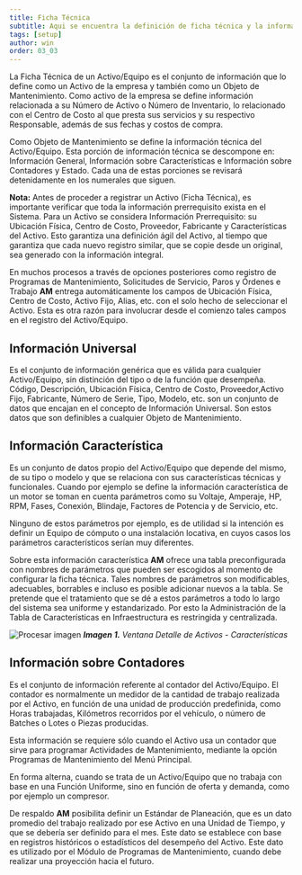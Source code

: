 ```yaml
---
title: Ficha Técnica
subtitle: Aqui se encuentra la definición de ficha técnica y la información general que la compone.
tags: [setup]
author: win
order: 03_03
---
```


La Ficha Técnica de un Activo/Equipo es el conjunto de información que lo define como un Activo de la empresa y también como un Objeto de Mantenimiento.  Como activo de la empresa se define información relacionada a su Número de Activo o Número de Inventario, lo relacionado con el Centro de Costo al que presta sus servicios y su respectivo Responsable, además de sus fechas y costos de compra.

Como Objeto de Mantenimiento se define la información técnica del Activo/Equipo. Esta porción de información técnica se descompone en: Información General, Información sobre Características e Información sobre Contadores y Estado. Cada una de estas porciones se revisará detenidamente en los numerales que siguen.

**Nota:** Antes de proceder a registrar un Activo (Ficha Técnica), es importante verificar que toda la información prerrequisito exista en el Sistema.  Para un Activo se considera Información Prerrequisito: su Ubicación Física, Centro de Costo, Proveedor,  Fabricante y Características del Activo. Esto garantiza una definición ágil del Activo, al tiempo que garantiza que cada nuevo registro similar, que se copie desde un original, sea generado con la información integral.

En muchos procesos a través de opciones posteriores como registro de Programas de Mantenimiento, Solicitudes de Servicio, Paros y Órdenes e Trabajo **AM** entrega automáticamente los campos de Ubicación Física, Centro de Costo, Activo Fijo, Alias, etc. con el solo hecho de seleccionar el Activo. Esta es otra razón para involucrar desde el comienzo tales campos en el registro del Activo/Equipo.

## Información Universal

Es el conjunto de información genérica que es válida para cualquier Activo/Equipo, sin distinción del tipo o de la función  que  desempeña. Código, Descripción, Ubicación Física, Centro de Costo, Proveedor,Activo Fijo, Fabricante, Número de Serie, Tipo, Modelo, etc. son un conjunto de datos que encajan en el concepto de Información Universal. Son estos datos que son definibles a cualquier Objeto de Mantenimiento.

## Información Característica

Es un conjunto de datos propio del Activo/Equipo que depende del mismo, de su tipo o modelo y que se relaciona con sus características técnicas y funcionales. Cuando por ejemplo  se  define la información característica de un motor se   toman en cuenta parámetros como su Voltaje, Amperaje, HP, RPM, Fases, Conexión, Blindaje, Factores de Potencia y de Servicio, etc.

Ninguno  de  estos  parámetros  por ejemplo,  es  de  utilidad si la intención es definir un Equipo de cómputo o una instalación locativa, en cuyos casos los parámetros característicos serían muy diferentes.

Sobre esta  información  característica **AM** ofrece una  tabla preconfigurada con nombres de parámetros que  pueden ser escogidos al momento de configurar la ficha técnica. Tales nombres de parámetros son modificables, adecuables,  borrables e incluso es posible adicionar nuevos a la tabla. Se pretende que el tratamiento que se dé a estos parámetros  a todo lo largo del sistema sea uniforme y estandarizado.    Por esto la Administración de la Tabla de Características en Infraestructura es restringida y centralizada.

![Procesar imagen](../../assets/images/cap03/chp03_img01.png)
_**Imagen 1.** Ventana Detalle de Activos - Características_

## Información sobre Contadores

Es el conjunto de información referente al contador del Activo/Equipo. El contador es normalmente un medidor de la cantidad de trabajo realizada por el Activo, en función de una unidad de producción predefinida, como Horas trabajadas, Kilómetros recorridos por el vehículo, o número de Batches o Lotes o Piezas producidas.

Esta información se requiere sólo cuando el Activo usa un  contador que sirve para programar Actividades de 	Mantenimiento, mediante la opción Programas de Mantenimiento del Menú Principal.

En forma alterna, cuando se trata de un Activo/Equipo que no trabaja con base en una Función Uniforme, sino en función de oferta y demanda, como por ejemplo un compresor.

De respaldo **AM** posibilita definir un Estándar de Planeación, que es un dato promedio del trabajo realizado por ese Activo en una Unidad de Tiempo, y que se debería ser definido para el mes. Este dato se establece con base en registros históricos o estadísticos del desempeño del Activo. Este dato es utilizado por el Módulo de Programas de Mantenimiento, cuando debe realizar una proyección hacia el futuro.

